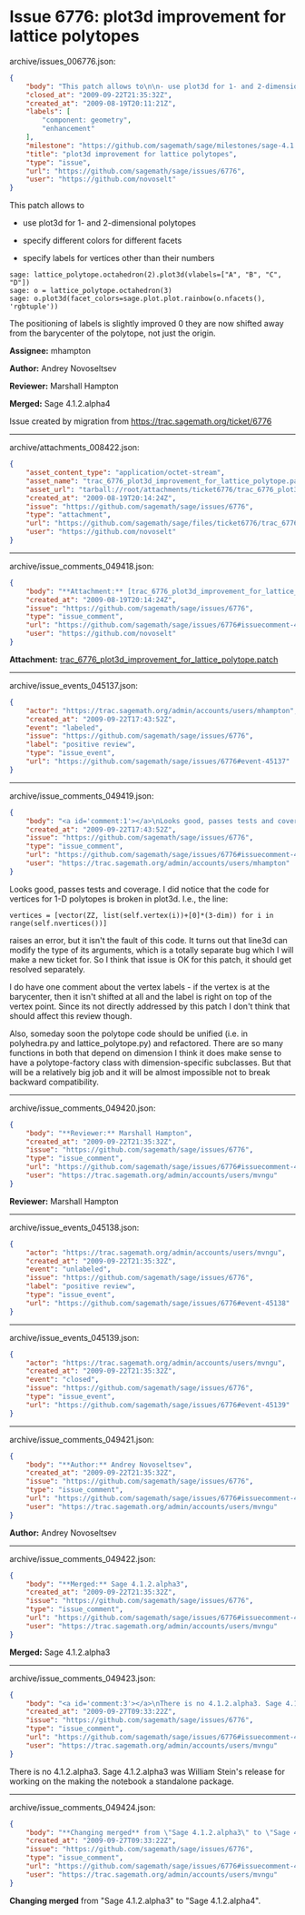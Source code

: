 # Issue 6776: plot3d improvement for lattice polytopes

archive/issues_006776.json:
```json
{
    "body": "This patch allows to\n\n- use plot3d for 1- and 2-dimensional polytopes\n\n- specify different colors for different facets\n\n- specify labels for vertices other than their numbers\n\n```\nsage: lattice_polytope.octahedron(2).plot3d(vlabels=[\"A\", \"B\", \"C\", \"D\"])\nsage: o = lattice_polytope.octahedron(3)\nsage: o.plot3d(facet_colors=sage.plot.plot.rainbow(o.nfacets(), 'rgbtuple'))\n```\n\nThe positioning of labels is slightly improved 0 they are now shifted away from the barycenter of the polytope, not just the origin.\n\n**Assignee:** mhampton\n\n**Author:** Andrey Novoseltsev\n\n**Reviewer:** Marshall Hampton\n\n**Merged:** Sage 4.1.2.alpha4\n\nIssue created by migration from https://trac.sagemath.org/ticket/6776\n\n",
    "closed_at": "2009-09-22T21:35:32Z",
    "created_at": "2009-08-19T20:11:21Z",
    "labels": [
        "component: geometry",
        "enhancement"
    ],
    "milestone": "https://github.com/sagemath/sage/milestones/sage-4.1.2",
    "title": "plot3d improvement for lattice polytopes",
    "type": "issue",
    "url": "https://github.com/sagemath/sage/issues/6776",
    "user": "https://github.com/novoselt"
}
```
This patch allows to

- use plot3d for 1- and 2-dimensional polytopes

- specify different colors for different facets

- specify labels for vertices other than their numbers

```
sage: lattice_polytope.octahedron(2).plot3d(vlabels=["A", "B", "C", "D"])
sage: o = lattice_polytope.octahedron(3)
sage: o.plot3d(facet_colors=sage.plot.plot.rainbow(o.nfacets(), 'rgbtuple'))
```

The positioning of labels is slightly improved 0 they are now shifted away from the barycenter of the polytope, not just the origin.

**Assignee:** mhampton

**Author:** Andrey Novoseltsev

**Reviewer:** Marshall Hampton

**Merged:** Sage 4.1.2.alpha4

Issue created by migration from https://trac.sagemath.org/ticket/6776





---

archive/attachments_008422.json:
```json
{
    "asset_content_type": "application/octet-stream",
    "asset_name": "trac_6776_plot3d_improvement_for_lattice_polytope.patch",
    "asset_url": "tarball://root/attachments/ticket6776/trac_6776_plot3d_improvement_for_lattice_polytope.patch",
    "created_at": "2009-08-19T20:14:24Z",
    "issue": "https://github.com/sagemath/sage/issues/6776",
    "type": "attachment",
    "url": "https://github.com/sagemath/sage/files/ticket6776/trac_6776_plot3d_improvement_for_lattice_polytope.patch",
    "user": "https://github.com/novoselt"
}
```



---

archive/issue_comments_049418.json:
```json
{
    "body": "**Attachment:** [trac_6776_plot3d_improvement_for_lattice_polytope.patch](https://github.com/sagemath/sage/files/ticket6776/trac_6776_plot3d_improvement_for_lattice_polytope.patch)",
    "created_at": "2009-08-19T20:14:24Z",
    "issue": "https://github.com/sagemath/sage/issues/6776",
    "type": "issue_comment",
    "url": "https://github.com/sagemath/sage/issues/6776#issuecomment-49418",
    "user": "https://github.com/novoselt"
}
```

**Attachment:** [trac_6776_plot3d_improvement_for_lattice_polytope.patch](https://github.com/sagemath/sage/files/ticket6776/trac_6776_plot3d_improvement_for_lattice_polytope.patch)



---

archive/issue_events_045137.json:
```json
{
    "actor": "https://trac.sagemath.org/admin/accounts/users/mhampton",
    "created_at": "2009-09-22T17:43:52Z",
    "event": "labeled",
    "issue": "https://github.com/sagemath/sage/issues/6776",
    "label": "positive review",
    "type": "issue_event",
    "url": "https://github.com/sagemath/sage/issues/6776#event-45137"
}
```



---

archive/issue_comments_049419.json:
```json
{
    "body": "<a id='comment:1'></a>\nLooks good, passes tests and coverage.  I did notice that the code for vertices for 1-D polytopes is broken in plot3d.  I.e., the line:\n\n```\nvertices = [vector(ZZ, list(self.vertex(i))+[0]*(3-dim)) for i in range(self.nvertices())]\n```\n\nraises an error, but it isn't the fault of this code.  It turns out that line3d can modify the type of its arguments, which is a totally separate bug which I will make a new ticket for.  So I think that issue is OK for this patch, it should get resolved separately.\n\nI do have one comment about the vertex labels - if the vertex is at the barycenter, then it isn't shifted at all and the label is right on top of the vertex point.  Since its not directly addressed by this patch I don't think that should affect this review though.\n\nAlso, someday soon the polytope code should be unified (i.e. in polyhedra.py and lattice_polytope.py) and refactored.  There are so many functions in both that depend on dimension I think it does make sense to have a polytope-factory class with dimension-specific subclasses.  But that will be a relatively big job and it will be almost impossible not to break backward compatibility.",
    "created_at": "2009-09-22T17:43:52Z",
    "issue": "https://github.com/sagemath/sage/issues/6776",
    "type": "issue_comment",
    "url": "https://github.com/sagemath/sage/issues/6776#issuecomment-49419",
    "user": "https://trac.sagemath.org/admin/accounts/users/mhampton"
}
```

<a id='comment:1'></a>
Looks good, passes tests and coverage.  I did notice that the code for vertices for 1-D polytopes is broken in plot3d.  I.e., the line:

```
vertices = [vector(ZZ, list(self.vertex(i))+[0]*(3-dim)) for i in range(self.nvertices())]
```

raises an error, but it isn't the fault of this code.  It turns out that line3d can modify the type of its arguments, which is a totally separate bug which I will make a new ticket for.  So I think that issue is OK for this patch, it should get resolved separately.

I do have one comment about the vertex labels - if the vertex is at the barycenter, then it isn't shifted at all and the label is right on top of the vertex point.  Since its not directly addressed by this patch I don't think that should affect this review though.

Also, someday soon the polytope code should be unified (i.e. in polyhedra.py and lattice_polytope.py) and refactored.  There are so many functions in both that depend on dimension I think it does make sense to have a polytope-factory class with dimension-specific subclasses.  But that will be a relatively big job and it will be almost impossible not to break backward compatibility.



---

archive/issue_comments_049420.json:
```json
{
    "body": "**Reviewer:** Marshall Hampton",
    "created_at": "2009-09-22T21:35:32Z",
    "issue": "https://github.com/sagemath/sage/issues/6776",
    "type": "issue_comment",
    "url": "https://github.com/sagemath/sage/issues/6776#issuecomment-49420",
    "user": "https://trac.sagemath.org/admin/accounts/users/mvngu"
}
```

**Reviewer:** Marshall Hampton



---

archive/issue_events_045138.json:
```json
{
    "actor": "https://trac.sagemath.org/admin/accounts/users/mvngu",
    "created_at": "2009-09-22T21:35:32Z",
    "event": "unlabeled",
    "issue": "https://github.com/sagemath/sage/issues/6776",
    "label": "positive review",
    "type": "issue_event",
    "url": "https://github.com/sagemath/sage/issues/6776#event-45138"
}
```



---

archive/issue_events_045139.json:
```json
{
    "actor": "https://trac.sagemath.org/admin/accounts/users/mvngu",
    "created_at": "2009-09-22T21:35:32Z",
    "event": "closed",
    "issue": "https://github.com/sagemath/sage/issues/6776",
    "type": "issue_event",
    "url": "https://github.com/sagemath/sage/issues/6776#event-45139"
}
```



---

archive/issue_comments_049421.json:
```json
{
    "body": "**Author:** Andrey Novoseltsev",
    "created_at": "2009-09-22T21:35:32Z",
    "issue": "https://github.com/sagemath/sage/issues/6776",
    "type": "issue_comment",
    "url": "https://github.com/sagemath/sage/issues/6776#issuecomment-49421",
    "user": "https://trac.sagemath.org/admin/accounts/users/mvngu"
}
```

**Author:** Andrey Novoseltsev



---

archive/issue_comments_049422.json:
```json
{
    "body": "**Merged:** Sage 4.1.2.alpha3",
    "created_at": "2009-09-22T21:35:32Z",
    "issue": "https://github.com/sagemath/sage/issues/6776",
    "type": "issue_comment",
    "url": "https://github.com/sagemath/sage/issues/6776#issuecomment-49422",
    "user": "https://trac.sagemath.org/admin/accounts/users/mvngu"
}
```

**Merged:** Sage 4.1.2.alpha3



---

archive/issue_comments_049423.json:
```json
{
    "body": "<a id='comment:3'></a>\nThere is no 4.1.2.alpha3. Sage 4.1.2.alpha3 was William Stein's release for working on the making the notebook a standalone package.",
    "created_at": "2009-09-27T09:33:22Z",
    "issue": "https://github.com/sagemath/sage/issues/6776",
    "type": "issue_comment",
    "url": "https://github.com/sagemath/sage/issues/6776#issuecomment-49423",
    "user": "https://trac.sagemath.org/admin/accounts/users/mvngu"
}
```

<a id='comment:3'></a>
There is no 4.1.2.alpha3. Sage 4.1.2.alpha3 was William Stein's release for working on the making the notebook a standalone package.



---

archive/issue_comments_049424.json:
```json
{
    "body": "**Changing merged** from \"Sage 4.1.2.alpha3\" to \"Sage 4.1.2.alpha4\".",
    "created_at": "2009-09-27T09:33:22Z",
    "issue": "https://github.com/sagemath/sage/issues/6776",
    "type": "issue_comment",
    "url": "https://github.com/sagemath/sage/issues/6776#issuecomment-49424",
    "user": "https://trac.sagemath.org/admin/accounts/users/mvngu"
}
```

**Changing merged** from "Sage 4.1.2.alpha3" to "Sage 4.1.2.alpha4".
